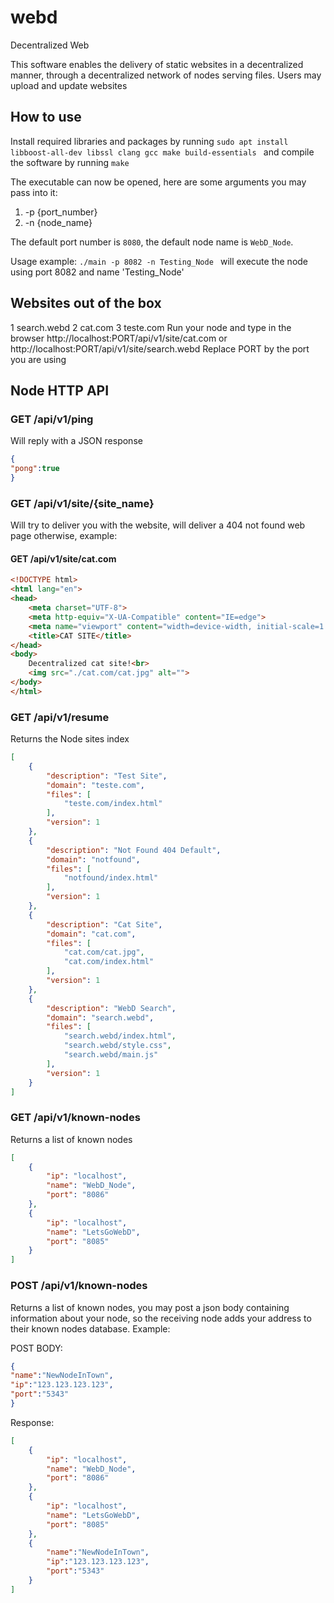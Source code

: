 # webd
Decentralized Web 

This software enables the delivery of static websites in a decentralized manner, through a decentralized network of nodes serving files. Users may upload and update websites


## How to use

Install required libraries and packages by running ```sudo apt install libboost-all-dev libssl clang gcc make build-essentials ``` and
compile the software by running ```make```


The executable can now be opened, here are some arguments you may pass into it:

1. -p {port_number}
2. -n {node_name}

The default port number is ```8080```, the default node name is ```WebD_Node```.

Usage example: ```./main -p 8082 -n Testing_Node ``` will execute the node using port 8082 and name 'Testing_Node'

## Websites out of the box

1 search.webd
2 cat.com
3 teste.com
Run your node and type in the browser http://localhost:PORT/api/v1/site/cat.com or http://localhost:PORT/api/v1/site/search.webd 
Replace PORT by the port you are using

## Node HTTP API

### GET /api/v1/ping
Will reply with a JSON response 

```json
{ 
"pong":true 
}
```

### GET /api/v1/site/{site_name}
Will try to deliver you with the website, will deliver a 404 not found web page otherwise, example:

#### GET /api/v1/site/cat.com
```html 
<!DOCTYPE html>
<html lang="en">
<head>
    <meta charset="UTF-8">
    <meta http-equiv="X-UA-Compatible" content="IE=edge">
    <meta name="viewport" content="width=device-width, initial-scale=1.0">
    <title>CAT SITE</title>
</head>
<body>
    Decentralized cat site!<br>
    <img src="./cat.com/cat.jpg" alt="">
</body>
</html>
```


### GET /api/v1/resume
Returns the Node sites index

```json
[
    {
        "description": "Test Site",
        "domain": "teste.com",
        "files": [
            "teste.com/index.html"
        ],
        "version": 1
    },
    {
        "description": "Not Found 404 Default",
        "domain": "notfound",
        "files": [
            "notfound/index.html"
        ],
        "version": 1
    },
    {
        "description": "Cat Site",
        "domain": "cat.com",
        "files": [
            "cat.com/cat.jpg",
            "cat.com/index.html"
        ],
        "version": 1
    },
    {
        "description": "WebD Search",
        "domain": "search.webd",
        "files": [
            "search.webd/index.html",
            "search.webd/style.css",
            "search.webd/main.js"
        ],
        "version": 1
    }
]

```

### GET /api/v1/known-nodes
Returns a list of known nodes


```json
[
    {
        "ip": "localhost",
        "name": "WebD_Node",
        "port": "8086"
    },
    {
        "ip": "localhost",
        "name": "LetsGoWebD",
        "port": "8085"
    }
]
```

### POST /api/v1/known-nodes
Returns a list of known nodes, you may post a json body containing information about your node, so the receiving node adds your address to their known nodes database. Example:

POST BODY:

```json
{
"name":"NewNodeInTown",
"ip":"123.123.123.123",
"port":"5343"
}

```

Response:


```json
[
    {
        "ip": "localhost",
        "name": "WebD_Node",
        "port": "8086"
    },
    {
        "ip": "localhost",
        "name": "LetsGoWebD",
        "port": "8085"
    },
    {
        "name":"NewNodeInTown",
        "ip":"123.123.123.123",
        "port":"5343"
    }
]

```
